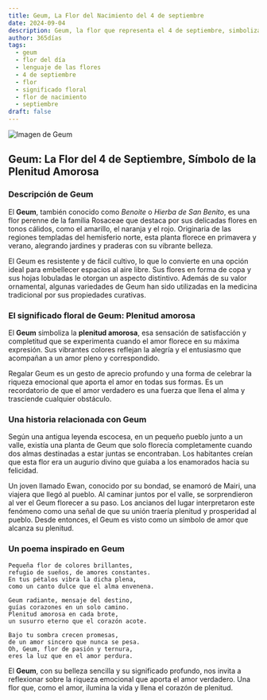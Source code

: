 ```yaml
---
title: Geum, La Flor del Nacimiento del 4 de septiembre
date: 2024-09-04
description: Geum, la flor que representa el 4 de septiembre, simboliza Plenitud amorosa. Descubre su fascinante historia, significado en el lenguaje de las flores y una poesía que celebra su belleza.
author: 365días
tags:
  - geum
  - flor del día
  - lenguaje de las flores
  - 4 de septiembre
  - flor
  - significado floral
  - flor de nacimiento
  - septiembre
draft: false
---
```



![Imagen de Geum](https://cdn.pixabay.com/photo/2016/02/02/02/12/baemmu-1174683_1280.jpg#center)

## Geum: La Flor del 4 de Septiembre, Símbolo de la Plenitud Amorosa

### Descripción de Geum

El **Geum**, también conocido como _Benoite_ o _Hierba de San Benito_, es una flor perenne de la familia Rosaceae que destaca por sus delicadas flores en tonos cálidos, como el amarillo, el naranja y el rojo. Originaria de las regiones templadas del hemisferio norte, esta planta florece en primavera y verano, alegrando jardines y praderas con su vibrante belleza.

El Geum es resistente y de fácil cultivo, lo que lo convierte en una opción ideal para embellecer espacios al aire libre. Sus flores en forma de copa y sus hojas lobuladas le otorgan un aspecto distintivo. Además de su valor ornamental, algunas variedades de Geum han sido utilizadas en la medicina tradicional por sus propiedades curativas.

### El significado floral de Geum: Plenitud amorosa

El **Geum** simboliza la **plenitud amorosa**, esa sensación de satisfacción y completitud que se experimenta cuando el amor florece en su máxima expresión. Sus vibrantes colores reflejan la alegría y el entusiasmo que acompañan a un amor pleno y correspondido.

Regalar Geum es un gesto de aprecio profundo y una forma de celebrar la riqueza emocional que aporta el amor en todas sus formas. Es un recordatorio de que el amor verdadero es una fuerza que llena el alma y trasciende cualquier obstáculo.

### Una historia relacionada con Geum

Según una antigua leyenda escocesa, en un pequeño pueblo junto a un valle, existía una planta de Geum que solo florecía completamente cuando dos almas destinadas a estar juntas se encontraban. Los habitantes creían que esta flor era un augurio divino que guiaba a los enamorados hacia su felicidad.

Un joven llamado Ewan, conocido por su bondad, se enamoró de Mairi, una viajera que llegó al pueblo. Al caminar juntos por el valle, se sorprendieron al ver el Geum florecer a su paso. Los ancianos del lugar interpretaron este fenómeno como una señal de que su unión traería plenitud y prosperidad al pueblo. Desde entonces, el Geum es visto como un símbolo de amor que alcanza su plenitud.

### Un poema inspirado en Geum

```
Pequeña flor de colores brillantes,  
refugio de sueños, de amores constantes.  
En tus pétalos vibra la dicha plena,  
como un canto dulce que el alma envenena.

Geum radiante, mensaje del destino,  
guías corazones en un solo camino.  
Plenitud amorosa en cada brote,  
un susurro eterno que el corazón acote.

Bajo tu sombra crecen promesas,  
de un amor sincero que nunca se pesa.  
Oh, Geum, flor de pasión y ternura,  
eres la luz que en el amor perdura.
```

El **Geum**, con su belleza sencilla y su significado profundo, nos invita a reflexionar sobre la riqueza emocional que aporta el amor verdadero. Una flor que, como el amor, ilumina la vida y llena el corazón de plenitud.


